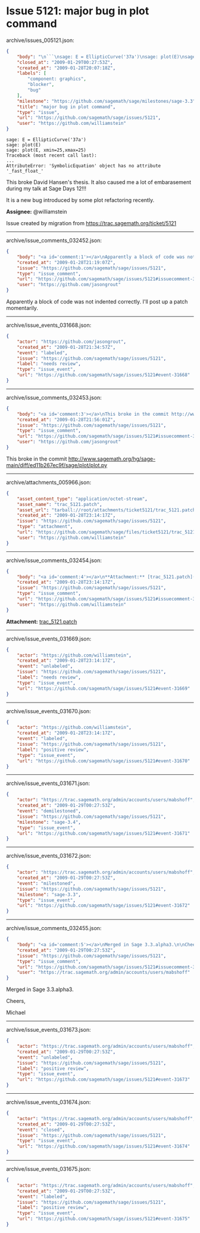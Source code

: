 # Issue 5121: major bug in plot command

archive/issues_005121.json:
```json
{
    "body": "\n```\nsage: E = EllipticCurve('37a')\nsage: plot(E)\nsage: plot(E, xmin=25,xmax=25)\nTraceback (most recent call last):\n...\nAttributeError: 'SymbolicEquation' object has no attribute '_fast_float_'\n```\n\nThis broke David Hansen's thesis.  It also caused me a lot of embarasement during my talk at Sage Days 12!!!\n\nIt is a new bug introduced by some plot refactoring recently. \n\n**Assignee:** @williamstein\n\nIssue created by migration from https://trac.sagemath.org/ticket/5121\n\n",
    "closed_at": "2009-01-29T00:27:53Z",
    "created_at": "2009-01-28T20:07:18Z",
    "labels": [
        "component: graphics",
        "blocker",
        "bug"
    ],
    "milestone": "https://github.com/sagemath/sage/milestones/sage-3.3",
    "title": "major bug in plot command",
    "type": "issue",
    "url": "https://github.com/sagemath/sage/issues/5121",
    "user": "https://github.com/williamstein"
}
```

```
sage: E = EllipticCurve('37a')
sage: plot(E)
sage: plot(E, xmin=25,xmax=25)
Traceback (most recent call last):
...
AttributeError: 'SymbolicEquation' object has no attribute '_fast_float_'
```

This broke David Hansen's thesis.  It also caused me a lot of embarasement during my talk at Sage Days 12!!!

It is a new bug introduced by some plot refactoring recently. 

**Assignee:** @williamstein

Issue created by migration from https://trac.sagemath.org/ticket/5121





---

archive/issue_comments_032452.json:
```json
{
    "body": "<a id='comment:1'></a>\nApparently a block of code was not indented correctly.  I'll post up a patch momentarily.",
    "created_at": "2009-01-28T21:19:07Z",
    "issue": "https://github.com/sagemath/sage/issues/5121",
    "type": "issue_comment",
    "url": "https://github.com/sagemath/sage/issues/5121#issuecomment-32452",
    "user": "https://github.com/jasongrout"
}
```

<a id='comment:1'></a>
Apparently a block of code was not indented correctly.  I'll post up a patch momentarily.



---

archive/issue_events_031668.json:
```json
{
    "actor": "https://github.com/jasongrout",
    "created_at": "2009-01-28T21:34:57Z",
    "event": "labeled",
    "issue": "https://github.com/sagemath/sage/issues/5121",
    "label": "needs review",
    "type": "issue_event",
    "url": "https://github.com/sagemath/sage/issues/5121#event-31668"
}
```



---

archive/issue_comments_032453.json:
```json
{
    "body": "<a id='comment:3'></a>\nThis broke in the commit http://www.sagemath.org/hg/sage-main/diff/ed11b267ec9f/sage/plot/plot.py",
    "created_at": "2009-01-28T21:56:01Z",
    "issue": "https://github.com/sagemath/sage/issues/5121",
    "type": "issue_comment",
    "url": "https://github.com/sagemath/sage/issues/5121#issuecomment-32453",
    "user": "https://github.com/jasongrout"
}
```

<a id='comment:3'></a>
This broke in the commit http://www.sagemath.org/hg/sage-main/diff/ed11b267ec9f/sage/plot/plot.py



---

archive/attachments_005966.json:
```json
{
    "asset_content_type": "application/octet-stream",
    "asset_name": "trac_5121.patch",
    "asset_url": "tarball://root/attachments/ticket5121/trac_5121.patch",
    "created_at": "2009-01-28T23:14:17Z",
    "issue": "https://github.com/sagemath/sage/issues/5121",
    "type": "attachment",
    "url": "https://github.com/sagemath/sage/files/ticket5121/trac_5121.patch",
    "user": "https://github.com/williamstein"
}
```



---

archive/issue_comments_032454.json:
```json
{
    "body": "<a id='comment:4'></a>\n**Attachment:** [trac_5121.patch](https://github.com/sagemath/sage/files/ticket5121/trac_5121.patch)",
    "created_at": "2009-01-28T23:14:17Z",
    "issue": "https://github.com/sagemath/sage/issues/5121",
    "type": "issue_comment",
    "url": "https://github.com/sagemath/sage/issues/5121#issuecomment-32454",
    "user": "https://github.com/williamstein"
}
```

<a id='comment:4'></a>
**Attachment:** [trac_5121.patch](https://github.com/sagemath/sage/files/ticket5121/trac_5121.patch)



---

archive/issue_events_031669.json:
```json
{
    "actor": "https://github.com/williamstein",
    "created_at": "2009-01-28T23:14:17Z",
    "event": "unlabeled",
    "issue": "https://github.com/sagemath/sage/issues/5121",
    "label": "needs review",
    "type": "issue_event",
    "url": "https://github.com/sagemath/sage/issues/5121#event-31669"
}
```



---

archive/issue_events_031670.json:
```json
{
    "actor": "https://github.com/williamstein",
    "created_at": "2009-01-28T23:14:17Z",
    "event": "labeled",
    "issue": "https://github.com/sagemath/sage/issues/5121",
    "label": "positive review",
    "type": "issue_event",
    "url": "https://github.com/sagemath/sage/issues/5121#event-31670"
}
```



---

archive/issue_events_031671.json:
```json
{
    "actor": "https://trac.sagemath.org/admin/accounts/users/mabshoff",
    "created_at": "2009-01-29T00:27:53Z",
    "event": "demilestoned",
    "issue": "https://github.com/sagemath/sage/issues/5121",
    "milestone": "sage-3.4",
    "type": "issue_event",
    "url": "https://github.com/sagemath/sage/issues/5121#event-31671"
}
```



---

archive/issue_events_031672.json:
```json
{
    "actor": "https://trac.sagemath.org/admin/accounts/users/mabshoff",
    "created_at": "2009-01-29T00:27:53Z",
    "event": "milestoned",
    "issue": "https://github.com/sagemath/sage/issues/5121",
    "milestone": "sage-3.3",
    "type": "issue_event",
    "url": "https://github.com/sagemath/sage/issues/5121#event-31672"
}
```



---

archive/issue_comments_032455.json:
```json
{
    "body": "<a id='comment:5'></a>\nMerged in Sage 3.3.alpha3.\n\nCheers,\n\nMichael",
    "created_at": "2009-01-29T00:27:53Z",
    "issue": "https://github.com/sagemath/sage/issues/5121",
    "type": "issue_comment",
    "url": "https://github.com/sagemath/sage/issues/5121#issuecomment-32455",
    "user": "https://trac.sagemath.org/admin/accounts/users/mabshoff"
}
```

<a id='comment:5'></a>
Merged in Sage 3.3.alpha3.

Cheers,

Michael



---

archive/issue_events_031673.json:
```json
{
    "actor": "https://trac.sagemath.org/admin/accounts/users/mabshoff",
    "created_at": "2009-01-29T00:27:53Z",
    "event": "unlabeled",
    "issue": "https://github.com/sagemath/sage/issues/5121",
    "label": "positive review",
    "type": "issue_event",
    "url": "https://github.com/sagemath/sage/issues/5121#event-31673"
}
```



---

archive/issue_events_031674.json:
```json
{
    "actor": "https://trac.sagemath.org/admin/accounts/users/mabshoff",
    "created_at": "2009-01-29T00:27:53Z",
    "event": "closed",
    "issue": "https://github.com/sagemath/sage/issues/5121",
    "type": "issue_event",
    "url": "https://github.com/sagemath/sage/issues/5121#event-31674"
}
```



---

archive/issue_events_031675.json:
```json
{
    "actor": "https://trac.sagemath.org/admin/accounts/users/mabshoff",
    "created_at": "2009-01-29T00:27:53Z",
    "event": "labeled",
    "issue": "https://github.com/sagemath/sage/issues/5121",
    "label": "positive review",
    "type": "issue_event",
    "url": "https://github.com/sagemath/sage/issues/5121#event-31675"
}
```
